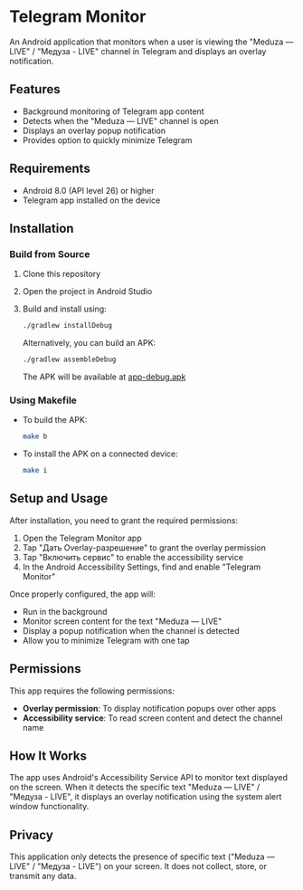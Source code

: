 # Telegram Monitor

An Android application that monitors when a user is viewing the "Meduza — LIVE" / "Медуза - LIVE" channel in Telegram and displays an overlay notification.

## Features

- Background monitoring of Telegram app content
- Detects when the "Meduza — LIVE" channel is open
- Displays an overlay popup notification
- Provides option to quickly minimize Telegram

## Requirements

- Android 8.0 (API level 26) or higher
- Telegram app installed on the device

## Installation

### Build from Source

1. Clone this repository
2. Open the project in Android Studio
3. Build and install using:

    ```bash
    ./gradlew installDebug
    ```

   Alternatively, you can build an APK:

    ```bash
    ./gradlew assembleDebug
    ```

   The APK will be available at [app-debug.apk](http://_vscodecontentref_/0)

### Using Makefile

- To build the APK:
    ```sh
    make b
    ```
- To install the APK on a connected device:
    ```sh
    make i
    ```

## Setup and Usage

After installation, you need to grant the required permissions:

1. Open the Telegram Monitor app
2. Tap "Дать Overlay-разрешение" to grant the overlay permission
3. Tap "Включить сервис" to enable the accessibility service
4. In the Android Accessibility Settings, find and enable "Telegram Monitor"

Once properly configured, the app will:
- Run in the background
- Monitor screen content for the text "Meduza — LIVE"
- Display a popup notification when the channel is detected
- Allow you to minimize Telegram with one tap

## Permissions

This app requires the following permissions:

- **Overlay permission**: To display notification popups over other apps
- **Accessibility service**: To read screen content and detect the channel name

## How It Works

The app uses Android's Accessibility Service API to monitor text displayed on the screen. When it detects the specific text "Meduza — LIVE" / "Медуза - LIVE", it displays an overlay notification using the system alert window functionality.

## Privacy

This application only detects the presence of specific text ("Meduza — LIVE" / "Медуза - LIVE") on your screen. It does not collect, store, or transmit any data.